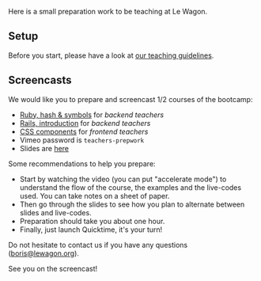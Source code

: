Here is a small preparation work to be teaching at Le Wagon.

## Setup

Before you start, please have a look at [our teaching guidelines](https://github.com/lewagon/teaching/blob/master/TEACHER.md).

## Screencasts

We would like you to prepare and screencast 1/2 courses of the bootcamp:

- [Ruby, hash & symbols](https://vimeo.com/157108052) for *backend teachers*
- [Rails, introduction](https://vimeo.com/154831458) for *backend teachers*
- [CSS components](https://vimeo.com/153903309) for *frontend teachers*
- Vimeo password is `teachers-prepwork`
- Slides are [here](https://github.com/lewagon/teaching/tree/master/prepwork)

Some recommendations to help you prepare:

- Start by watching the video (you can put "accelerate mode") to understand the flow of the course, the examples and the live-codes used. You can take notes on a sheet of paper.
- Then go through the slides to see how you plan to alternate between slides and live-codes.
- Preparation should take you about one hour.
- Finally, just launch Quicktime, it's your turn!

Do not hesitate to contact us if you have any questions (boris@lewagon.org). 

See you on the screencast!

